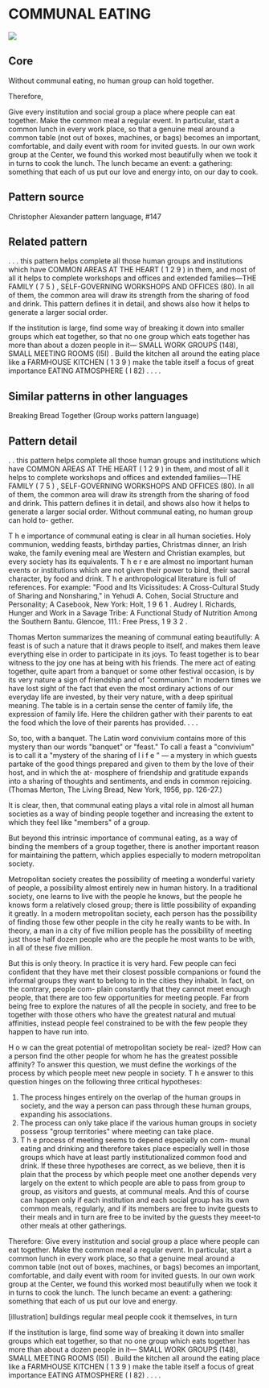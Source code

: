 # COMMUNAL EATING

<img src="https://github.com/lilianricaud/patterns/blob/master/communal-eating-pattern-image.jpg">

## Core

Without communal eating, no human group can hold together.

Therefore, 

Give every institution and social group a place where people can eat together. Make the common meal a regular event. In particular, start a common lunch in every work place, so that a genuine meal around a common table (not out of boxes, machines, or bags) becomes an important, comfortable, and daily event with room for invited guests. In our own work group at the Center, we found this worked most beautifully when we took it in turns to cook the lunch. The lunch became an event: a gathering: something that each of us put our love and energy into, on our day to cook.

## Pattern source
Christopher Alexander pattern language, #147
  
## Related pattern	
 
 . . . this pattern helps complete all those human groups and institutions	which	have	COMMON	AREAS	AT	THE	HEART	( 1 2 9 )	in them, and most of all it helps to complete workshops and offices and	extended	families—THE	FAMILY	( 7 5 ) ,	SELF-GOVERNING WORKSHOPS AND OFFICES (80). In all of them, the common area will draw its strength from the sharing of food and drink. This pattern defines it in detail, and shows also how it helps to generate a larger social order.	
 
 If the institution is large, find some way of breaking it down into smaller groups which eat together, so that no one group which eats together has more than about a dozen people in it— SMALL	WORK	GROUPS	(148),	SMALL	MEETING	ROOMS	(I5I) . Build the kitchen all around the eating place like a FARMHOUSE KITCHEN	( 1 3 9 )	make	the	table	itself	a	focus	of	great	importance
EATING ATMOSPHERE ( I 82) . . . .
 
## Similar patterns in other languages

Breaking Bread Together (Group works pattern language)

## Pattern detail

 . . this pattern helps complete all those human groups and institutions	which	have	COMMON	AREAS	AT	THE	HEART	( 1 2 9 )	in them, and most of all it helps to complete workshops and offices and	extended	families—THE	FAMILY	( 7 5 ) ,	SELF-GOVERNING WORKSHOPS AND OFFICES (80). In all of them, the common area will draw its strength from the sharing of food and drink. This pattern defines it in detail, and shows also how it helps to generate a larger social order.
Without communal eating, no human group can hold to- gether.

T h e	importance	of	communal	eating	is	clear	in	all	human societies. Holy communion, wedding feasts, birthday parties, Christmas dinner, an Irish wake, the family evening meal are Western and Christian examples, but every society has its equivalents.	T h e r e	are	almost	no	important	human	events	or institutions which are not given their power to bind, their sacral character,	by	food	and	drink.	T h e	anthropological	literature	is full of references. For example: "Food and Its Vicissitudes: A Cross-Cultural Study of Sharing and Nonsharing," in Yehudi A. Cohen, Social Structure and Personality; A Casebook, New York:	Holt,	1 9 6 1 .	Audrey	I.	Richards,	Hunger	and	Work	in	a Savage Tribe: A Functional Study of Nutrition Among the Southern	Bantu.	Glencoe,	111.:	Free	Press,	1 9 3 2 .

Thomas Merton summarizes the meaning of communal eating beautifully:
A feast is of such a nature that it draws people to itself, and makes them leave everything else in order to participate in its joys. To feast together is to bear witness to the joy one has at being with his friends. The mere act of eating together, quite apart from a banquet or some other festival occasion, is by its very nature a sign of friendship and of "communion."
In modern times we have lost sight of the fact that even the most ordinary actions of our everyday life are invested, by their very nature, with a deep spiritual meaning. The table is in a certain sense the center of family life, the expression of family life. Here the children gather with their parents to eat the food which the love of their parents has provided. . . .

So, too, with a banquet. The Latin word convivium contains more of this mystery than our words "banquet" or "feast." To call a feast a "convivium" is to call it a "mystery of the sharing of l i f e " — a	mystery	in	which	guests	partake	of	the	good	things	prepared and given to them by the love of their host, and in which the at- mosphere of friendship and gratitude expands into a sharing of thoughts and sentiments, and ends in common rejoicing. (Thomas Merton, The Living Bread, New York, 1956, pp. 126-27.)

It is clear, then, that communal eating plays a vital role in almost all human societies as a way of binding people together and increasing the extent to which they feel like "members" of a group.

But beyond this intrinsic importance of communal eating, as a way of binding the members of a group together, there is another important reason for maintaining the pattern, which applies especially to modern metropolitan society.

Metropolitan society creates the possibility of meeting a wonderful variety of people, a possibility almost entirely new in human history. In a traditional society, one learns to live with the people he knows, but the people he knows form a relatively closed group; there is little possibility of expanding it greatly. In a modern metropolitan society, each person has the possibility of finding those few other people in the city he really wants to be with. In theory, a man in a city of five million people has the possibility of meeting just those half dozen people who are the people he most wants to be with, in all of these five million.

But this is only theory. In practice it is very hard. Few people can feci confident that they have met their closest possible companions or found the informal groups they want to belong to in the cities they inhabit. In fact, on the contrary, people com- plain constantly that they cannot meet enough people, that there are too few opportunities for meeting people. Far from being
free to explore the natures of all the people in society, and free to be together with those others who have the greatest natural and mutual affinities, instead people feel constrained to be with the few people they happen to have run into.

H o w	can	the	great	potential	of	metropolitan	society	be	real- ized? How can a person find the other people for whom he has the greatest possible affinity?
To answer this question, we must define the workings of the process	by	which	people	meet	new	people	in	society.	T h e	answer to this question hinges on the following three critical hypotheses:
1. The process hinges entirely on the overlap of the human groups in society, and the way a person can pass through these human groups, expanding his associations.
2. The process can only take place if the various human groups in society possess "group territories" where meeting can take place.
3.	T h e	process	of	meeting	seems	to	depend	especially	on	com- munal eating and drinking and therefore takes place especially well in those groups which have at least partly institutionalized common food and drink.
If these three hypotheses are correct, as we believe, then it is plain that the process by which people meet one another depends very largely on the extent to which people are able to pass from group to group, as visitors and guests, at communal meals. And this of course can happen only if each institution and each social group has its own common meals, regularly, and if its members are free to invite guests to their meals and in turn are free to be invited by the guests they meeet-to other meals at other gatherings.

Therefore:
Give every institution and social group a place where people can eat together. Make the common meal a regular event. In particular, start a common lunch in every work place, so that a genuine meal around a common table (not out of boxes, machines, or bags) becomes an important, comfortable, and daily event with room for invited guests. In our own work group at the Center, we found this worked most beautifully when we took it in turns to cook the lunch. The lunch became an event: a gathering: something that each of us put our love and energy.

[illustration]
buildings
regular meal people cook it themselves, in turn

If the institution is large, find some way of breaking it down into smaller groups which eat together, so that no one group which eats together has more than about a dozen people in it— SMALL	WORK	GROUPS	(148),	SMALL	MEETING	ROOMS	(I5I) . Build the kitchen all around the eating place like a FARMHOUSE KITCHEN	( 1 3 9 )	make	the	table	itself	a	focus	of	great	importance
EATING ATMOSPHERE ( I 82) . . . .
